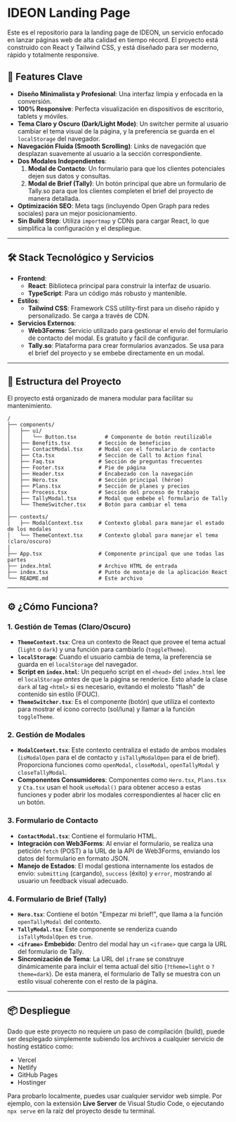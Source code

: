 # IDEON Landing Page

Este es el repositorio para la landing page de IDEON, un servicio enfocado en lanzar páginas web de alta calidad en tiempo récord. El proyecto está construido con React y Tailwind CSS, y está diseñado para ser moderno, rápido y totalmente responsive.

## 🚀 Features Clave

- **Diseño Minimalista y Profesional**: Una interfaz limpia y enfocada en la conversión.
- **100% Responsive**: Perfecta visualización en dispositivos de escritorio, tablets y móviles.
- **Tema Claro y Oscuro (Dark/Light Mode)**: Un switcher permite al usuario cambiar el tema visual de la página, y la preferencia se guarda en el `localStorage` del navegador.
- **Navegación Fluida (Smooth Scrolling)**: Links de navegación que desplazan suavemente al usuario a la sección correspondiente.
- **Dos Modales Independientes**:
    1.  **Modal de Contacto**: Un formulario para que los clientes potenciales dejen sus datos y consultas.
    2.  **Modal de Brief (Tally)**: Un botón principal que abre un formulario de Tally.so para que los clientes completen el brief del proyecto de manera detallada.
- **Optimización SEO**: Meta tags (incluyendo Open Graph para redes sociales) para un mejor posicionamiento.
- **Sin Build Step**: Utiliza `importmap` y CDNs para cargar React, lo que simplifica la configuración y el despliegue.

---

## 🛠️ Stack Tecnológico y Servicios

- **Frontend**:
    - **React**: Biblioteca principal para construir la interfaz de usuario.
    - **TypeScript**: Para un código más robusto y mantenible.
- **Estilos**:
    - **Tailwind CSS**: Framework CSS utility-first para un diseño rápido y personalizado. Se carga a través de CDN.
- **Servicios Externos**:
    - **Web3Forms**: Servicio utilizado para gestionar el envío del formulario de contacto del modal. Es gratuito y fácil de configurar.
    - **Tally.so**: Plataforma para crear formularios avanzados. Se usa para el brief del proyecto y se embebe directamente en un modal.

---

## 📁 Estructura del Proyecto

El proyecto está organizado de manera modular para facilitar su mantenimiento.

```
/
├── components/
│   ├── ui/
│   │   └── Button.tsx         # Componente de botón reutilizable
│   ├── Benefits.tsx         # Sección de beneficios
│   ├── ContactModal.tsx     # Modal con el formulario de contacto
│   ├── Cta.tsx              # Sección de Call to Action final
│   ├── Faq.tsx              # Sección de preguntas frecuentes
│   ├── Footer.tsx           # Pie de página
│   ├── Header.tsx           # Encabezado con la navegación
│   ├── Hero.tsx             # Sección principal (héroe)
│   ├── Plans.tsx            # Sección de planes y precios
│   ├── Process.tsx          # Sección del proceso de trabajo
│   ├── TallyModal.tsx       # Modal que embebe el formulario de Tally
│   └── ThemeSwitcher.tsx    # Botón para cambiar el tema
│
├── contexts/
│   ├── ModalContext.tsx     # Contexto global para manejar el estado de los modales
│   └── ThemeContext.tsx     # Contexto global para manejar el tema (claro/oscuro)
│
├── App.tsx                  # Componente principal que une todas las partes
├── index.html               # Archivo HTML de entrada
├── index.tsx                # Punto de montaje de la aplicación React
└── README.md                # Este archivo
```

---

## ⚙️ ¿Cómo Funciona?

### 1. Gestión de Temas (Claro/Oscuro)

- **`ThemeContext.tsx`**: Crea un contexto de React que provee el tema actual (`light` o `dark`) y una función para cambiarlo (`toggleTheme`).
- **`localStorage`**: Cuando el usuario cambia de tema, la preferencia se guarda en el `localStorage` del navegador.
- **Script en `index.html`**: Un pequeño script en el `<head>` del `index.html` lee el `localStorage` *antes* de que la página se renderice. Esto añade la clase `dark` al tag `<html>` si es necesario, evitando el molesto "flash" de contenido sin estilo (FOUC).
- **`ThemeSwitcher.tsx`**: Es el componente (botón) que utiliza el contexto para mostrar el ícono correcto (sol/luna) y llamar a la función `toggleTheme`.

### 2. Gestión de Modales

- **`ModalContext.tsx`**: Este contexto centraliza el estado de ambos modales (`isModalOpen` para el de contacto y `isTallyModalOpen` para el de brief). Proporciona funciones como `openModal`, `closeModal`, `openTallyModal` y `closeTallyModal`.
- **Componentes Consumidores**: Componentes como `Hero.tsx`, `Plans.tsx` y `Cta.tsx` usan el hook `useModal()` para obtener acceso a estas funciones y poder abrir los modales correspondientes al hacer clic en un botón.

### 3. Formulario de Contacto

- **`ContactModal.tsx`**: Contiene el formulario HTML.
- **Integración con Web3Forms**: Al enviar el formulario, se realiza una petición `fetch` (POST) a la URL de la API de Web3Forms, enviando los datos del formulario en formato JSON.
- **Manejo de Estados**: El modal gestiona internamente los estados de envío: `submitting` (cargando), `success` (éxito) y `error`, mostrando al usuario un feedback visual adecuado.

### 4. Formulario de Brief (Tally)

- **`Hero.tsx`**: Contiene el botón "Empezar mi brief!", que llama a la función `openTallyModal` del contexto.
- **`TallyModal.tsx`**: Este componente se renderiza cuando `isTallyModalOpen` es `true`.
- **`<iframe>` Embebido**: Dentro del modal hay un `<iframe>` que carga la URL del formulario de Tally.
- **Sincronización de Tema**: La URL del `iframe` se construye dinámicamente para incluir el tema actual del sitio (`?theme=light` o `?theme=dark`). De esta manera, el formulario de Tally se muestra con un estilo visual coherente con el resto de la página.

---

## 📦 Despliegue

Dado que este proyecto no requiere un paso de compilación (build), puede ser desplegado simplemente subiendo los archivos a cualquier servicio de hosting estático como:

- Vercel
- Netlify
- GitHub Pages
- Hostinger

Para probarlo localmente, puedes usar cualquier servidor web simple. Por ejemplo, con la extensión **Live Server** de Visual Studio Code, o ejecutando `npx serve` en la raíz del proyecto desde tu terminal.
